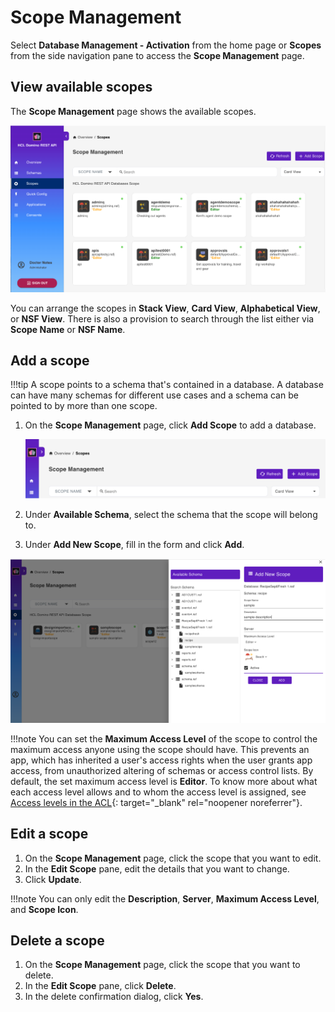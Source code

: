 # Scope Management

Select **Database Management - Activation** from the home page or **Scopes** from the side navigation pane to access the **Scope Management** page.

## View available scopes

The **Scope Management** page shows the available scopes.

![Scopes](../../assets/images/Scopes.png)

You can arrange the scopes in **Stack View**, **Card View**, **Alphabetical View**, or **NSF View**. There is also a provision to search through the list either via **Scope Name** or **NSF Name**.

## Add a scope

!!!tip
    A scope points to a schema that's contained in a database. A database can have many schemas for different use cases and a schema can be pointed to by more than one scope.

1. On the **Scope Management** page, click **Add Scope** to add a database.

      ![Create Database Scope](../../assets/images/CreateDatabaseBlue.png)

2. Under **Available Schema**, select the schema that the scope will belong to.
3. Under **Add New Scope**, fill in the form and click **Add**.

![Configure Database](../../assets/images/AddNewDatabase.png)

!!!note
    You can set the **Maximum Access Level** of the scope to control the maximum access anyone using the scope should have. This prevents an app, which has inherited a user's access rights when the user grants app access, from unauthorized altering of schemas or access control lists. By default, the set maximum access level is **Editor**. To know more about what each access level allows and to whom the access level is assigned, see [Access levels in the ACL](https://help.hcltechsw.com/domino/12.0.2/admin/conf_accesslevelsintheacl_c.html){: target="_blank" rel="noopener noreferrer"}.     


## Edit a scope

1. On the **Scope Management** page, click the scope that you want to edit. 
2. In the **Edit Scope** pane, edit the details that you want to change.
3. Click **Update**.

!!!note
    You can only edit the **Description**, **Server**, **Maximum Access Level**, and **Scope Icon**. 


## Delete a scope

1. On the **Scope Management** page, click the scope that you want to delete.
2. In the **Edit Scope** pane, click **Delete**. 
3. In the delete confirmation dialog, click **Yes**. 
